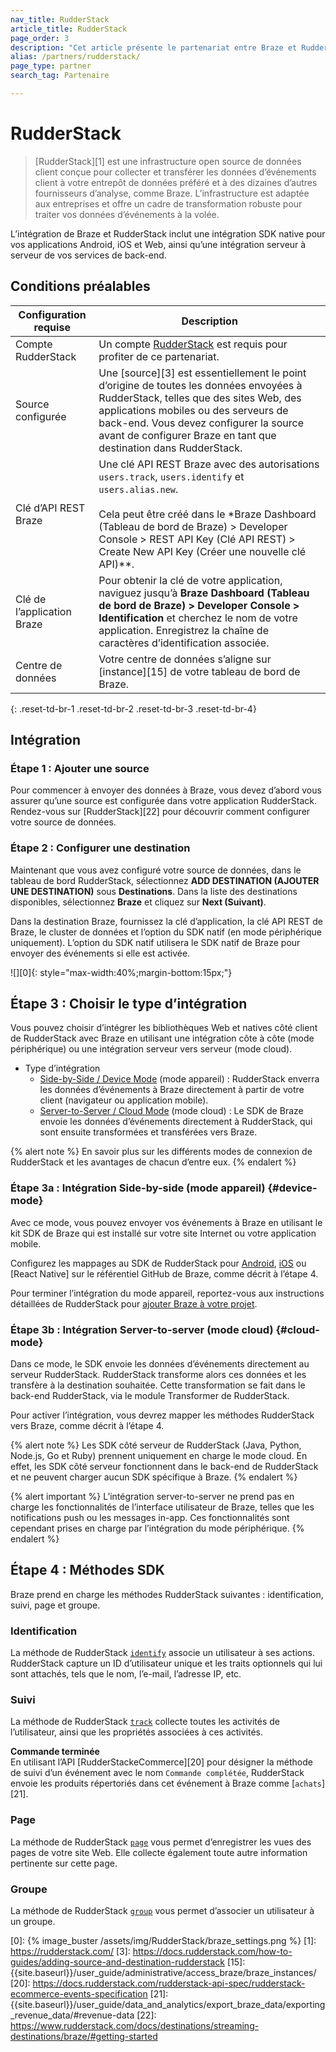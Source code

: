 ```yaml
---
nav_title: RudderStack
article_title: RudderStack
page_order: 3
description: "Cet article présente le partenariat entre Braze et RudderStack, une infrastructure open source de données client qui offre une intégration transparente de Braze pour vos applications Android, iOS et Web. Avec RudderStack, vous pouvez maintenant envoyer les données d’événements client de votre application directement à Braze pour effectuer des analyses contextuelles."
alias: /partners/rudderstack/
page_type: partner
search_tag: Partenaire

---
```


# RudderStack

> [RudderStack][1] est une infrastructure open source de données client conçue pour collecter et transférer les données d’événements client à votre entrepôt de données préféré et à des dizaines d’autres fournisseurs d’analyse, comme Braze. L’infrastructure est adaptée aux entreprises et offre un cadre de transformation robuste pour traiter vos données d’événements à la volée.

L’intégration de Braze et RudderStack inclut une intégration SDK native pour vos applications Android, iOS et Web, ainsi qu’une intégration serveur à serveur de vos services de back-end.

## Conditions préalables

| Configuration requise | Description |
| --- | --- |
| Compte RudderStack | Un compte [RudderStack](https://app.rudderstack.com/) est requis pour profiter de ce partenariat. |
| Source configurée | Une [source][3] est essentiellement le point d’origine de toutes les données envoyées à RudderStack, telles que des sites Web, des applications mobiles ou des serveurs de back-end. Vous devez configurer la source avant de configurer Braze en tant que destination dans RudderStack. |
| Clé d’API REST Braze | Une clé API REST Braze avec des autorisations `users.track`, `users.identify` et `users.alias.new`.<br><br>Cela peut être créé dans le *Braze Dashboard (Tableau de bord de Braze) > Developer Console > REST API Key (Clé API REST) > Create New API Key (Créer une nouvelle clé API)**. |
| Clé de l’application Braze | Pour obtenir la clé de votre application, naviguez jusqu’à **Braze Dashboard (Tableau de bord de Braze) > Developer Console > Identification** et cherchez le nom de votre application. Enregistrez la chaîne de caractères d’identification associée.
| Centre de données | Votre centre de données s’aligne sur [instance][15] de votre tableau de bord de Braze.  |
{: .reset-td-br-1 .reset-td-br-2 .reset-td-br-3  .reset-td-br-4}

## Intégration

### Étape 1 : Ajouter une source

Pour commencer à envoyer des données à Braze, vous devez d’abord vous assurer qu’une source est configurée dans votre application RudderStack. Rendez-vous sur [RudderStack][22] pour découvrir comment configurer votre source de données.

### Étape 2 : Configurer une destination

Maintenant que vous avez configuré votre source de données, dans le tableau de bord RudderStack, sélectionnez **ADD DESTINATION (AJOUTER UNE DESTINATION)** sous **Destinations**. Dans la liste des destinations disponibles, sélectionnez **Braze** et cliquez sur **Next (Suivant)**.

Dans la destination Braze, fournissez la clé d’application, la clé API REST de Braze, le cluster de données et l’option du SDK natif (en mode périphérique uniquement). L’option du SDK natif utilisera le SDK natif de Braze pour envoyer des événements si elle est activée. 

![][0]{: style="max-width:40%;margin-bottom:15px;"}

## Étape 3 : Choisir le type d’intégration

Vous pouvez choisir d’intégrer les bibliothèques Web et natives côté client de RudderStack avec Braze en utilisant une intégration côte à côte (mode périphérique) ou une intégration serveur vers serveur (mode cloud).

- Type d’intégration
  - [Side-by-Side / Device Mode](#device-mode) (mode appareil) : RudderStack enverra les données d’événements à Braze directement à partir de votre client (navigateur ou application mobile).
  - [Server-to-Server / Cloud Mode](#cloud-mode) (mode cloud) : Le SDK de Braze envoie les données d’événements directement à RudderStack, qui sont ensuite transformées et transférées vers Braze.

{% alert note %} 
En savoir plus sur les différents modes de connexion de RudderStack[](https://rudderstack.com/docs/connections/rudderstack-connection-modes/) et les avantages de chacun d’entre eux.
{% endalert %}

### Étape 3a : Intégration Side-by-side (mode appareil) {#device-mode}

Avec ce mode, vous pouvez envoyer vos événements à Braze en utilisant le kit SDK de Braze qui est installé sur votre site Internet ou votre application mobile.

Configurez les mappages au SDK de RudderStack pour [Android](https://github.com/rudderlabs/rudder-integration-braze-android), [iOS](https://github.com/rudderlabs/rudder-integration-braze-ios) ou [React Native] sur le référentiel GitHub de Braze, comme décrit à l’étape 4. 

Pour terminer l’intégration du mode appareil, reportez-vous aux instructions détaillées de RudderStack pour [ajouter Braze à votre projet](https://rudderstack.com/docs/destinations/marketing/braze/#adding-device-mode-integration).

### Étape 3b : Intégration Server-to-server (mode cloud) {#cloud-mode}

Dans ce mode, le SDK envoie les données d’événements directement au serveur RudderStack. RudderStack transforme alors ces données et les transfère à la destination souhaitée. Cette transformation se fait dans le back-end RudderStack, via le module Transformer de RudderStack.

Pour activer l’intégration, vous devrez mapper les méthodes RudderStack vers Braze, comme décrit à l’étape 4.

{% alert note %} 
Les SDK côté serveur de RudderStack (Java, Python, Node.js, Go et Ruby) prennent uniquement en charge le mode cloud. En effet, les SDK côté serveur fonctionnent dans le back-end de RudderStack et ne peuvent charger aucun SDK spécifique à Braze. 
{% endalert %}

{% alert important %} L’intégration server-to-server ne prend pas en charge les fonctionnalités de l’interface utilisateur de Braze, telles que les notifications push ou les messages in-app. Ces fonctionnalités sont cependant prises en charge par l’intégration du mode périphérique. 
{% endalert %}

## Étape 4 : Méthodes SDK

Braze prend en charge les méthodes RudderStack suivantes : identification, suivi, page et groupe.

### Identification

La méthode de RudderStack [`identify`](https://rudderstack.com/docs/destinations/marketing/braze/#identify) associe un utilisateur à ses actions. RudderStack capture un ID d’utilisateur unique et les traits optionnels qui lui sont attachés, tels que le nom, l’e-mail, l’adresse IP, etc.

### Suivi

La méthode de RudderStack  [`track`](https://rudderstack.com/docs/destinations/marketing/braze/#track) collecte toutes les activités de l’utilisateur, ainsi que les propriétés associées à ces activités.

**Commande terminée**<br>
En utilisant l’API [RudderStackeCommerce][20] pour désigner la méthode de suivi d’un événement avec le nom `Commande complétée`, RudderStack envoie les produits répertoriés dans cet événement à Braze comme [`achats`][21].

### Page

La méthode de RudderStack [`page`](https://rudderstack.com/docs/destinations/marketing/braze/#page) vous permet d’enregistrer les vues des pages de votre site Web. Elle collecte également toute autre information pertinente sur cette page.

### Groupe

La méthode de RudderStack [`group`](https://rudderstack.com/docs/destinations/marketing/braze/#group) vous permet d’associer un utilisateur à un groupe.

[0]: {% image_buster /assets/img/RudderStack/braze_settings.png %}
[1]: https://rudderstack.com/
[3]: https://docs.rudderstack.com/how-to-guides/adding-source-and-destination-rudderstack
[15]: {{site.baseurl}}/user_guide/administrative/access_braze/braze_instances/
[20]: https://docs.rudderstack.com/rudderstack-api-spec/rudderstack-ecommerce-events-specification
[21]: {{site.baseurl}}/user_guide/data_and_analytics/export_braze_data/exporting_revenue_data/#revenue-data
[22]: https://www.rudderstack.com/docs/destinations/streaming-destinations/braze/#getting-started
